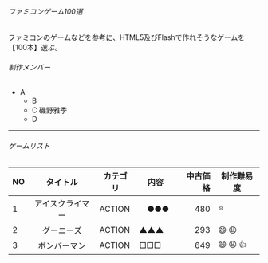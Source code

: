 ###### ファミコンゲーム100選
ファミコンのゲームなどを参考に、HTML5及びFlashで作れそうなゲームを【100本】選ぶ。


###### 制作メンバー
- A 
    - B 
    - C  磯野雅季 
    - D 


--- 
###### ゲームリスト
| NO   | タイトル            | カテゴリ             | 内容　| 中古価格| 制作難易度 | 
| ---- |:-------------------:| -------------------- | ------------------- | -------:| -------- |  
| 1 | アイスクライマー | ACTION   |　●●● | 480 | :star: | 
| 2 | グーニーズ       | ACTION   | ▲▲▲　| 293 | :smile: :weary: | 
| 3 | ボンバーマン     | ACTION   | □□□　| 649 | :smile: :weary: :+1: | 
